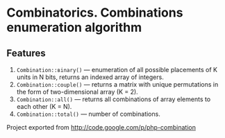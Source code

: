 # Combinatorics. Combinations enumeration algorithm

## Features

1. `Combination::вinary()` — enumeration of all possible placements of K units in N bits, returns an indexed array of integers.
1. `Combination::couple()` — returns a matrix with unique permutations in the form of two-dimensional array (K = 2).
1. `Combination::all()` — returns all combinations of array elements to each other (K = N).
1. `Combination::total()` — number of combinations.

Project exported from http://code.google.com/p/php-combination
